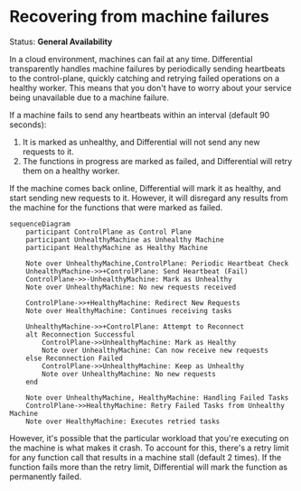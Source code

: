 # Recovering from machine failures

Status: **General Availability**

In a cloud environment, machines can fail at any time. Differential transparently handles machine failures by periodically sending heartbeats to the control-plane, quickly catching and retrying failed operations on a healthy worker. This means that you don't have to worry about your service being unavailable due to a machine failure.

If a machine fails to send any heartbeats within an interval (default 90 seconds):

1. It is marked as unhealthy, and Differential will not send any new requests to it.
2. The functions in progress are marked as failed, and Differential will retry them on a healthy worker.

If the machine comes back online, Differential will mark it as healthy, and start sending new requests to it. However, it will disregard any results from the machine for the functions that were marked as failed.

```mermaidjs
sequenceDiagram
    participant ControlPlane as Control Plane
    participant UnhealthyMachine as Unhealthy Machine
    participant HealthyMachine as Healthy Machine

    Note over UnhealthyMachine,ControlPlane: Periodic Heartbeat Check
    UnhealthyMachine->>+ControlPlane: Send Heartbeat (Fail)
    ControlPlane->>-UnhealthyMachine: Mark as Unhealthy
    Note over UnhealthyMachine: No new requests received

    ControlPlane->>+HealthyMachine: Redirect New Requests
    Note over HealthyMachine: Continues receiving tasks

    UnhealthyMachine->>+ControlPlane: Attempt to Reconnect
    alt Reconnection Successful
        ControlPlane->>UnhealthyMachine: Mark as Healthy
        Note over UnhealthyMachine: Can now receive new requests
    else Reconnection Failed
        ControlPlane->>UnhealthyMachine: Keep as Unhealthy
        Note over UnhealthyMachine: No new requests
    end

    Note over UnhealthyMachine, HealthyMachine: Handling Failed Tasks
    ControlPlane->>HealthyMachine: Retry Failed Tasks from Unhealthy Machine
    Note over HealthyMachine: Executes retried tasks
```

However, it's possible that the particular workload that you're executing on the machine is what makes it crash. To account for this, there's a retry limit for any function call that results in a machine stall (default 2 times). If the function fails more than the retry limit, Differential will mark the function as permanently failed.
